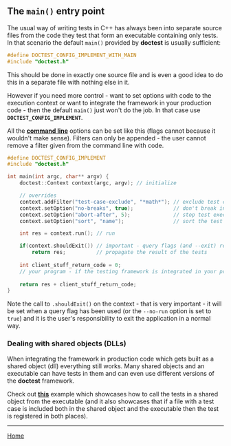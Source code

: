 ## The ```main()``` entry point

The usual way of writing tests in C++ has always been into separate source files from the code they test that form an executable containing only tests. In that scenario the default ```main()``` provided by **doctest** is usually sufficient:

```c++
#define DOCTEST_CONFIG_IMPLEMENT_WITH_MAIN
#include "doctest.h"
```

This should be done in exactly one source file and is even a good idea to do this in a separate file with nothing else in it.

However if you need more control - want to set options with code to the execution context or want to integrate the framework in your production code - then the default ```main()``` just won't do the job. In that case use **```DOCTEST_CONFIG_IMPLEMENT```**.

All the [**command line**](commandline.md) options can be set like this (flags cannot because it wouldn't make sense). Filters can only be appended - the user cannot remove a filter given from the command line with code. 

```c++
#define DOCTEST_CONFIG_IMPLEMENT
#include "doctest.h"

int main(int argc, char** argv) {
    doctest::Context context(argc, argv); // initialize

    // overrides
    context.addFilter("test-case-exclude", "*math*"); // exclude test cases with "math" in their name
    context.setOption("no-breaks", true);             // don't break in the debugger when assertions fail 
    context.setOption("abort-after", 5);              // stop test execution after 5 failed assertions 
    context.setOption("sort", "name");                // sort the test cases by their name

    int res = context.run(); // run

    if(context.shouldExit()) // important - query flags (and --exit) rely on the user doing this
        return res;          // propagate the result of the tests
    
    int client_stuff_return_code = 0;
    // your program - if the testing framework is integrated in your production code
    
    return res + client_stuff_return_code;
}

```

Note the call to ```.shouldExit()``` on the context - that is very important - it will be set when a query flag has been used (or the ```--no-run``` option is set to ```true```) and it is the user's responsibility to exit the application in a normal way.

### Dealing with shared objects (DLLs)

When integrating the framework in production code which gets built as a shared object (dll) everything still works. Many shared objects and an executable can have tests in them and can even use different versions of the **doctest** framework.

Check out [**this**](../../examples/dll_and_executable/) example which showcases how to call the tests in a shared object from the executable (and it also showcases that if a file with a test case is included both in the shared object and the executable then the test is registered in both places). 

---------------

[Home](readme.md#reference)
